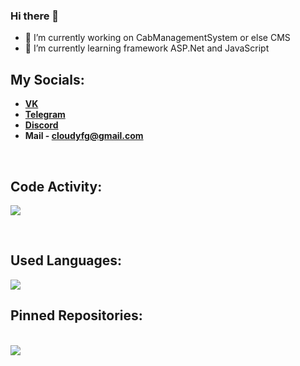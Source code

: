 ### Hi there 👋

- 🔭 I’m currently working on CabManagementSystem or else CMS
- 🌱 I’m currently learning framework ASP.Net and JavaScript
## My Socials:
- **[VK](https://vk.com/maxim_lebedev6)**
- **[Telegram](https://t.me/slwlyg)** 
- **[Discord](https://discordapp.com/users/712968745127116820)**
- **Mail - cloudyfg@gmail.com**
<p></p><br />

## Code Activity:
<a href="https://wakatime.com"><img src="https://wakatime.com/share/@Cloudy/f3077d91-1b34-4010-864a-80f14512afe5.png" /></a>

<p></p><br />

## Used Languages:
<a href="https://wakatime.com"><img src="https://wakatime.com/share/@Cloudy/fcca700d-89c4-4446-99e3-90087cb6d7bf.png" /></a>

## Pinned Repositories:

<p></p><br />
<a href="https://github.com/CloudlyFog/InContact">
  <img align="center" src="https://github-readme-stats.vercel.app/api/pin/?username=CloudlyFog&repo=InContact&theme=github_dark" />
</a>
